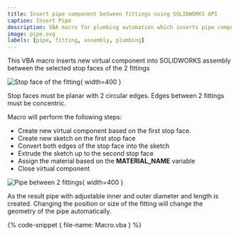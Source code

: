 ```yaml
---
title: Insert pipe component between fittings using SOLIDWORKS API
caption: Insert Pipe
description: VBA macro for plumbing automation which inserts pipe component based on the stop faces of the fitting
image: pipe.svg
labels: [pipe, fitting, assembly, plumbing]
---
```

This VBA macro inserts new virtual component into SOLIDWORKS assembly between the selected stop faces of the 2 fittings

![Stop face of the fitting](fitting-stop-face.png){ width=400 }

Stop faces must be planar with 2 circular edges. Edges between 2 fittings must be concentric.

Macro will perform the following steps:

* Create new virtual component based on the first stop face.
* Create new sketch on the first stop face
* Convert both edges of the stop face into the sketch
* Extrude the sketch up to the second stop face
* Assign the material based on the **MATERIAL_NAME** variable
* Close virtual component

![Pipe between 2 fittings](pipe-fittings.png){ width=400 }

As the result pipe with adjustable inner and outer diameter and length is created. Changing the position or size of the fitting will change the geometry of the pipe automatically.

{% code-snippet { file-name: Macro.vba } %}
